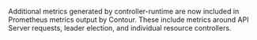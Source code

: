 Additional metrics generated by controller-runtime are now included in Prometheus metrics output by Contour. These include metrics around API Server requests, leader election, and individual resource controllers.
